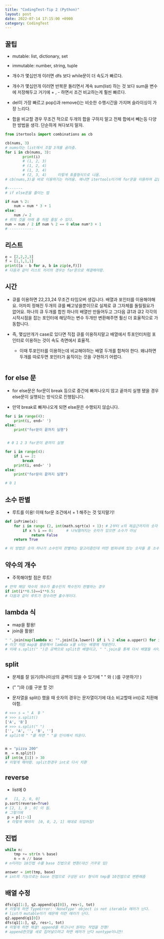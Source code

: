 ```yaml
---
title: "CodingTest-Tip 2 (Python)"
layout: post
date: 2022-07-14 17:15:00 +0900
category: CodingTest
---
```


## 꿀팁

- mutable: list, dictionary, set

- immutable: number, string, tuple

- 개수가 몇십만개 이러면 dfs 보다 while문이 더 속도가 빠르다.

- 개수가 몇십만개 이러면 반복문 돌리면서 계속 sum(list) 하는 것 보다 sum을 변수에 저장해두고 거기에 + , - 하면서 조건 비교하는게 훨씬 빠르다.

- del이 가장 빠르고 pop()과 remove()는 비슷한 수행시간을 가지며 슬라이싱이 가장 느리다.

- 합을 비교할 경우 무조건 적으로 두개의 합을 구하지 말고 전체 합에서 빼는등 다양한 방법을 생각. 단순하게 쳐다보지 말자.

```python
from itertools import combinations as cb

cb(nums, 3)
# nums라는 list에서 조합 3개를 골라줌.
for i in cb(nums, 3):
        print(i)
        # (1, 2, 3)
        # (1, 2, 4)
        # (1, 3, 4)
        # (2, 3, 4)     이렇게 튜플형식으로 나옴.
# cb(nums,3)을 바로 이용하기는 어려움. 왜냐면 itertools이기에 for문을 이용하여 값을 뽑아내야 함.

#-------
# if else문을 줄이는 법

if num % 2:
    num = num * 3 + 1
else:
    num /= 2
# 위의 것을 아래 줄 처럼 줄일 수 있다.
num = num / 2 if num % 2 == 0 else num*3 + 1
# -----------

```

## 리스트

```python
e = [2,2,2,3]
f = [1,1,1,1]
print([a - b for a, b in zip(e,f)])
# 다음과 같이 리스트 끼리의 경우는 for문으로 해결해야함.
```

## 시간

- 큐를 이용하면 22,23,24 무조건 타임오버 생깁니다. 배열과 포인터를 이용해야해요. 어차피 정해진 두개의 큐를 빼고넣을뿐이므로 실제로 큐 그자체를 돌릴필요가 없어요. 하나의 큐 두개를 합친 하나의 배열만 만들어두고 그다음 큐1과 큐2 각각의 시작시점을 잡는 포인터에 해당하는 변수 두개만 변환해주면 훨신 더 효율적으로 가동합니다.

- 즉, 몇십만개가 case로 있다면 직접 큐를 이용하지말고 배열에서 투포인터처럼 포인터로 이용하는 것이 속도 측면에서 효율적.

  - 이때 투포인터를 이용하는데 비교해야하는 배열 두개를 합쳐야 한다. 왜냐하면 두개를 따로두면 포인터가 움직이는 것을 구현하기 어렵다.

```python

```

## for else 문

- for else문은 for문이 break 등으로 중간에 빠져나오지 않고 끝까지 실행 됐을 경우 else문이 실행되는 방식으로 진행됩니다.

- 만약 break로 빠져나오게 되면 else문은 수행되지 않습니다.

```python
for i in range(4):
    print(i, end=' ')
else:
    print("for문이 끝까지 실행")


 # 0 1 2 3 for문이 끝까지 실행

for i in range(4):
    if i == 2:
        break
    print(i, end=' ')
else:
    print("for문이 끝까지 실행")

# 0 1

```

## 소수 판별

- 루트를 이용! 이때 for문 조건에서 + 1 해주는 것 잊지말기!

```python
def isPrime(x):
    for i in range (2, int(math.sqrt(x) + 1): # 2부터 x의 제곱근까지의 숫자
    	if x % i == 0:		# 나눠떨어지는 숫자가 있으면 소수가 아님
        	return False
    return True

# 이 방법은 숫자 하나가 소수인지 판별하는 알고리즘인데 어떤 범위내에 있는 숫자들 중 소수를 확인 할때에는 시간 단축을 위해서 소수가 아닌것의 배수를 제거하는 등의 알고리즘을 이용하여 시간을 단축할 수 있다.
```

## 약수의 개수

- 주목해야할 점은 루트!

```python
# 만약 해당 약수의 개수가 홀수인지 짝수인지 판별하는 경우
if int(i**0.5)==i**0.5:
# 다음과 같이 루트가 정수라면 홀수개이다.
```

## lambda 식

- map을 활용!
- join을 활용!

```python
" ".join(map(lambda x: "".join([a.lower() if i % 2 else a.upper() for i, a in enumerate(x)]), s.split(" ")))
# 이것 처럼 map을 활용해서 lambda x를 s라는 배열에 적용한다.
# 이때 s.split(" ")은 공백으로 split한 배열이고, " ".join을 통해 다시 배열들 사이에 공백으로 이어지게 함.

```

## split

- 문제를 잘 읽기(하나이상의 공백이 있을 수 있기에 " " 와 ( )를 구분하기! )
- (" ")와 ()를 구분 할 것!

- 문자열을 split() 했을 때 숫자의 경우는 문자열이기에 대소 비교할때 int()로 치환해야함.

```python
# >>> s = " A  B "
# >>> s.split()
['A', 'B']
# >>> s.split(" ")
['', 'A', '', 'B', '']
# split에 " "를 하면 " "을 인식해서 띄운다.


m = "pizza 200"
m_ = m.split()
if int(m_[1]) > 30
# 이렇게 해야함. split한경우 int로 다시 치환
```

## reverse

- list에 0

```python
#	[1, 2, 0, 0]
p.sort(reverse=True)
# [2, 1, 0 , 0] 이 됨.
# 그렇기에
 p = p[::-1]
 # 이렇게 해야지  [0, 0, 2, 1] 제대로 뒤집어짐!

```

## 진법

```python
while n:
    tmp += str(n % base)
    n = n // base
# n이라는 10진법 수를 base 진법으로 변환(대신 거꾸로 임)

answer = int(tmp, base)
# int의 기능으로는 base 진법으로 구성된 str 형식의 tmp를 10진법으로 변환해줌
```

## 배열 수정

```python
dfs(q1[1:], q2.append(q1[0]), res+1, tot)
# 이렇게 하면 TypeError: 'NoneType' object is not iterable 에러가 난다.
# list가 mutable이기 때문에 이런 에러가 난다.
q2.append(q1[0])
dfs(q1[1:], q2, res+1, tot)
# 이렇게 하면 해결! append를 하고나서 원하는 작업을 진행!
# append한것을 새로 집어넣으려고 하면 에러가 난다 nontype이니깐!
```
